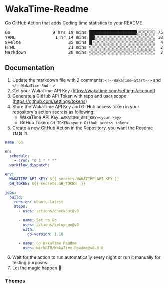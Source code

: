 # WakaTime-Readme

Go GitHub Action that adds Coding time statistics to your README

<!--WakaTime-Start-->
<pre>Go                9 hrs 19 mins ██████████████████░░░░░░░ 75.15 %</br>YAML               1 hr 14 mins ██░░░░░░░░░░░░░░░░░░░░░░░ 10.00 %</br>Svelte                  35 mins █░░░░░░░░░░░░░░░░░░░░░░░░  4.77 %</br>HTML                    21 mins ░░░░░░░░░░░░░░░░░░░░░░░░░  2.93 %</br>Markdown                20 mins ░░░░░░░░░░░░░░░░░░░░░░░░░  2.72 %</br></pre>
<!--WakaTime-End-->

## Documentation

1. Update the markdown file with 2 comments:
   `<!--WakaTime-Start-->` and `<!--WakaTime-End-->`
2. Get your WakaTime API Key (https://wakatime.com/settings/account)
3. Generate a GitHub API Token with repo and user scope (https://github.com/settings/tokens)
4. Store the WakaTime API Key and GitHub access token in your repository's action secrets as following:
   - WakaTime API Key: `WAKATIME_API_KEY=<your key>`
   - GitHub Token: `GH_TOKEN=<your Github access token>`
5. Create a new GitHub Action in the Repository, you want the Readme stats in:

```yml
name: Go

on:
  schedule:
    - cron: "0 1 * * *"
  workflow_dispatch:

env:
  WAKATIME_API_KEY: ${{ secrets.WAKATIME_API_KEY }}
  GH_TOKEN: ${{ secrets.GH_TOKEN  }}

jobs:
  build:
    runs-on: ubuntu-latest
    steps:
      - uses: actions/checkout@v3

      - name: Set up Go
        uses: actions/setup-go@v3
        with:
          go-version: 1.18

      - name: Go WakaTime Readme
        uses: NickRTR/WakaTime-Readme@v0.3.0
```

6. Wait for the action to run automatically every night or run it manually for testing purposes.
7. Let the magic happen 🚀

### Themes
